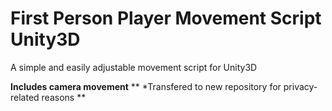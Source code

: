 # First Person Player Movement Script Unity3D
A simple and easily adjustable movement script for Unity3D

**Includes camera movement**
** *Transfered to new repository for privacy-related reasons **
